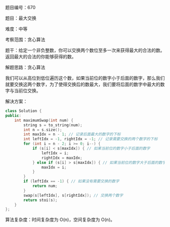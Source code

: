 题目编号：670

题目：最大交换

难度：中等

考察范围：贪心算法

题干：给定一个非负整数，你可以交换两个数位至多一次来获得最大的合法的数。返回最大的合法的你能够获得的数。

解题思路：贪心算法

我们可以从高位到低位遍历这个数，如果当前位的数字小于后面的数字，那么我们就要交换这两个数字，为了使得交换后的数最大，我们要将后面的数字中最大的数字与当前位交换。

解决方案：

```cpp
class Solution {
public:
    int maximumSwap(int num) {
        string s = to_string(num);
        int n = s.size();
        int maxIdx = n - 1; // 记录后面最大的数字的下标
        int leftIdx = -1, rightIdx = -1; // 记录需要交换的两个数字的下标
        for (int i = n - 2; i >= 0; i--) {
            if (s[i] < s[maxIdx]) { // 如果当前位的数字小于后面的数字
                leftIdx = i;
                rightIdx = maxIdx;
            } else if (s[i] > s[maxIdx]) { // 如果当前位的数字大于后面的数字
                maxIdx = i;
            }
        }
        if (leftIdx == -1) { // 如果没有需要交换的数字
            return num;
        }
        swap(s[leftIdx], s[rightIdx]); // 交换两个数字
        return stoi(s);
    }
};
```

算法复杂度：时间复杂度为 O(n)，空间复杂度为 O(n)。